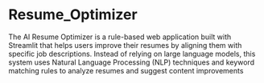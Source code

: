 # Resume_Optimizer
The AI Resume Optimizer is a rule-based web application built with Streamlit that helps users improve their resumes by aligning them with specific job descriptions. Instead of relying on large language models, this system uses Natural Language Processing (NLP) techniques and keyword matching rules to analyze resumes and suggest content improvements

